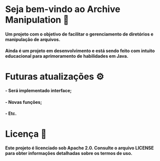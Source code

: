 # Seja bem-vindo ao Archive Manipulation 📂
#### Um projeto com o objetivo de facilitar o gerenciamento de diretórios e manipulação de arquivos.
#### Ainda é um projeto em desenvolvimento e está sendo feito com intuito educacional para aprimoramento de habilidades em Java.

# Futuras atualizações ⚙️
#### - Será implementado interface;
#### - Novas funções;
#### - Etc.

# Licença 🪪
#### Este projeto é licenciado sob Apache 2.0. Consulte o arquivo LICENSE para obter informações detalhadas sobre os termos de uso.
